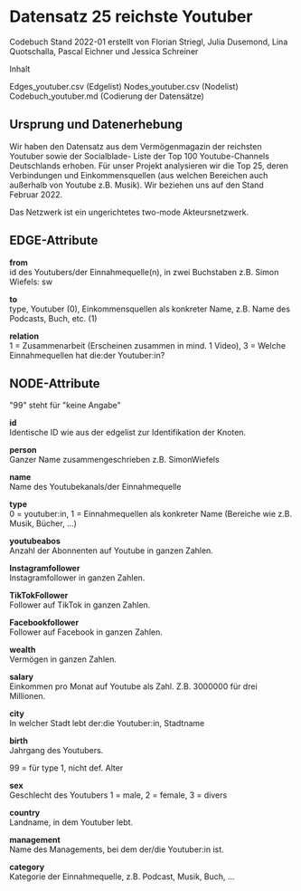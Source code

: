 # Datensatz 25 reichste Youtuber

Codebuch Stand 2022-01 erstellt von Florian Striegl, Julia Dusemond, Lina Quotschalla, Pascal Eichner und Jessica Schreiner  

Inhalt

Edges_youtuber.csv (Edgelist)
Nodes_youtuber.csv (Nodelist)
Codebuch_youtuber.md (Codierung der Datensätze)

## Ursprung und Datenerhebung

Wir haben den Datensatz aus dem Vermögenmagazin der reichsten Youtuber sowie der Socialblade- Liste der Top 100 Youtube-Channels Deutschlands erhoben. Für unser Projekt analysieren wir die Top 25, deren Verbindungen und Einkommensquellen (aus welchen Bereichen auch außerhalb von Youtube z.B. Musik). Wir beziehen uns auf den Stand Februar 2022. 

Das Netzwerk ist ein ungerichtetes two-mode Akteursnetzwerk.

## EDGE-Attribute

**from**  
id des Youtubers/der Einnahmequelle(n), in zwei Buchstaben z.B. Simon Wiefels: sw

**to**  
type, Youtuber (0), Einkommensquellen als konkreter Name, z.B. Name des Podcasts, Buch, etc. (1)

**relation**  
1 = Zusammenarbeit (Erscheinen zusammen in mind. 1 Video), 3 = Welche Einnahmequellen hat die:der Youtuber:in? 


## NODE-Attribute

"99" steht für "keine Angabe"

**id**  
Identische ID wie aus der edgelist zur Identifikation der Knoten.

**person**  
Ganzer Name zusammengeschrieben z.B. SimonWiefels

**name**  
Name des Youtubekanals/der Einnahmequelle

**type**  
0 = youtuber:in, 1 = Einnahmequellen als konkreter Name (Bereiche wie z.B. Musik, Bücher, ...)

**youtubeabos**  
Anzahl der Abonnenten auf Youtube in ganzen Zahlen.

**Instagramfollower**  
Instagramfollower in ganzen Zahlen.

**TikTokFollower**  
Follower auf TikTok in ganzen Zahlen.

**Facebookfollower**  
Follower auf Facebook in ganzen Zahlen.

**wealth**  
Vermögen in ganzen Zahlen.

**salary**  
Einkommen pro Monat auf Youtube als Zahl. Z.B. 3000000 für drei Millionen.

**city**  
In welcher Stadt lebt der:die Youtuber:in, Stadtname

**birth**  
Jahrgang des Youtubers.

99 = für type 1, nicht def. Alter

**sex**  
Geschlecht des Youtubers
1 = male, 2 = female, 3 = divers

**country**   
Landname, in dem Youtuber lebt.

**management**  
Name des Managements, bei dem der/die Youtuber:in ist.

**category**  
Kategorie der Einnahmequelle, z.B. Podcast, Musik, Buch, ...
